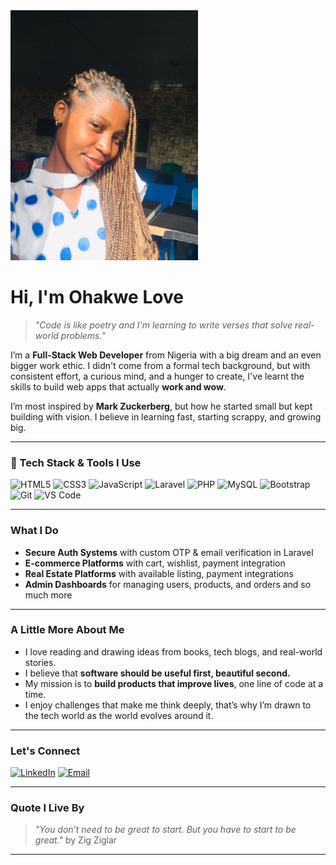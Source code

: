 <!-- Profile Banner -->
<img src="assets/imgs/1.jpg" alt="Ohakwe Love" width="300px" height="auto" />

# Hi, I'm Ohakwe Love

> *"Code is like poetry and I'm learning to write verses that solve real-world problems."*

I’m a **Full-Stack Web Developer** from Nigeria with a big dream and an even bigger work ethic. I didn't come from a formal tech background, but with consistent effort, a curious mind, and a hunger to create, I've learnt the skills to build web apps that actually **work and wow**.

I’m most inspired by **Mark Zuckerberg**, but how he started small but kept building with vision. I believe in learning fast, starting scrappy, and growing big.

---

### 🔧 Tech Stack & Tools I Use
![HTML5](https://img.shields.io/badge/HTML5-E34F26?style=flat&logo=html5&logoColor=white)
![CSS3](https://img.shields.io/badge/CSS3-1572B6?style=flat&logo=css3&logoColor=white)
![JavaScript](https://img.shields.io/badge/JavaScript-F7DF1E?style=flat&logo=javascript&logoColor=black)
![Laravel](https://img.shields.io/badge/Laravel-F55247?style=flat&logo=laravel&logoColor=white)
![PHP](https://img.shields.io/badge/PHP-777BB4?style=flat&logo=php&logoColor=white)
![MySQL](https://img.shields.io/badge/MySQL-00758F?style=flat&logo=mysql&logoColor=white)
![Bootstrap](https://img.shields.io/badge/Bootstrap-563D7C?style=flat&logo=bootstrap&logoColor=white)
![Git](https://img.shields.io/badge/Git-F05032?style=flat&logo=git&logoColor=white)
![VS Code](https://img.shields.io/badge/VS%20Code-007ACC?style=flat&logo=visual-studio-code&logoColor=white)

---

### What I Do
- **Secure Auth Systems** with custom OTP & email verification in Laravel
- **E-commerce Platforms** with cart, wishlist, payment integration
- **Real Estate Platforms** with available listing, payment integrations 
- **Admin Dashboards** for managing users, products, and orders and so much more

---

### A Little More About Me
- I love reading and drawing ideas from books, tech blogs, and real-world stories.
- I believe that **software should be useful first, beautiful second.**
- My mission is to **build products that improve lives**, one line of code at a time.
- I enjoy challenges that make me think deeply, that’s why I’m drawn to the tech world as the world evolves around it.

---

### Let's Connect
[![LinkedIn](https://img.shields.io/badge/LinkedIn-%230077B5.svg?style=flat&logo=linkedin&logoColor=white)](https://www.linkedin.com/in/love-ohakwe/)
[![Email](https://img.shields.io/badge/Gmail-D14836?style=flat&logo=gmail&logoColor=white)](mailto:ohakwemuna@gmail.com)

---

### Quote I Live By
> _"You don’t need to be great to start. But you have to start to be great."_ by Zig Ziglar

---



